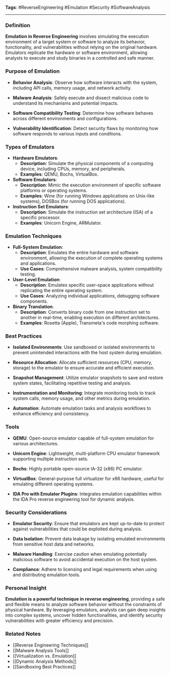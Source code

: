 **Tags**: #ReverseEngineering #Emulation #Security #SoftwareAnalysis

---

### Definition

**Emulation in Reverse Engineering** involves simulating the execution environment of a target system or software to analyze its behavior, functionality, and vulnerabilities without relying on the original hardware. Emulators replicate the hardware or software environment, allowing analysts to execute and study binaries in a controlled and safe manner.

### Purpose of Emulation

- **Behavior Analysis**: Observe how software interacts with the system, including API calls, memory usage, and network activity.
    
- **Malware Analysis**: Safely execute and dissect malicious code to understand its mechanisms and potential impacts.
    
- **Software Compatibility Testing**: Determine how software behaves across different environments and configurations.
    
- **Vulnerability Identification**: Detect security flaws by monitoring how software responds to various inputs and conditions.
    

### Types of Emulators

- **Hardware Emulators**:
    - **Description**: Simulate the physical components of a computing device, including CPUs, memory, and peripherals.
    - **Examples**: QEMU, Bochs, VirtualBox.
- **Software Emulators**:
    - **Description**: Mimic the execution environment of specific software platforms or operating systems.
    - **Examples**: Wine (for running Windows applications on Unix-like systems), DOSBox (for running DOS applications).
- **Instruction Set Emulators**:
    - **Description**: Simulate the instruction set architecture (ISA) of a specific processor.
    - **Examples**: Unicorn Engine, ARMulator.

### Emulation Techniques

- **Full-System Emulation**:
    - **Description**: Emulates the entire hardware and software environment, allowing the execution of complete operating systems and applications.
    - **Use Cases**: Comprehensive malware analysis, system compatibility testing.
- **User-Level Emulation**:
    - **Description**: Emulates specific user-space applications without replicating the entire operating system.
    - **Use Cases**: Analyzing individual applications, debugging software components.
- **Binary Translation**:
    - **Description**: Converts binary code from one instruction set to another in real-time, enabling execution on different architectures.
    - **Examples**: Rosetta (Apple), Transmeta's code morphing software.

### Best Practices

- **Isolated Environments**: Use sandboxed or isolated environments to prevent unintended interactions with the host system during emulation.
    
- **Resource Allocation**: Allocate sufficient resources (CPU, memory, storage) to the emulator to ensure accurate and efficient execution.
    
- **Snapshot Management**: Utilize emulator snapshots to save and restore system states, facilitating repetitive testing and analysis.
    
- **Instrumentation and Monitoring**: Integrate monitoring tools to track system calls, memory usage, and other metrics during emulation.
    
- **Automation**: Automate emulation tasks and analysis workflows to enhance efficiency and consistency.
    

### Tools

- **QEMU**: Open-source emulator capable of full-system emulation for various architectures.
    
- **Unicorn Engine**: Lightweight, multi-platform CPU emulator framework supporting multiple instruction sets.
    
- **Bochs**: Highly portable open-source IA-32 (x86) PC emulator.
    
- **VirtualBox**: General-purpose full virtualizer for x86 hardware, useful for emulating different operating systems.
    
- **IDA Pro with Emulator Plugins**: Integrates emulation capabilities within the IDA Pro reverse engineering tool for dynamic analysis.
    

### Security Considerations

- **Emulator Security**: Ensure that emulators are kept up-to-date to protect against vulnerabilities that could be exploited during analysis.
    
- **Data Isolation**: Prevent data leakage by isolating emulated environments from sensitive host data and networks.
    
- **Malware Handling**: Exercise caution when emulating potentially malicious software to avoid accidental execution on the host system.
    
- **Compliance**: Adhere to licensing and legal requirements when using and distributing emulation tools.
    

### Personal Insight

**Emulation is a powerful technique in reverse engineering**, providing a safe and flexible means to analyze software behavior without the constraints of physical hardware. By leveraging emulators, analysts can gain deep insights into complex systems, uncover hidden functionalities, and identify security vulnerabilities with greater efficiency and precision.

### Related Notes

- [[Reverse Engineering Techniques]]
- [[Malware Analysis Tools]]
- [[Virtualization vs. Emulation]]
- [[Dynamic Analysis Methods]]
- [[Sandboxing Best Practices]]